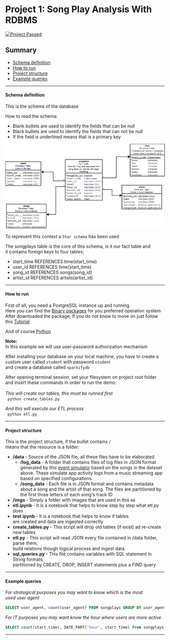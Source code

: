 # Project 1: Song Play Analysis With RDBMS  
[![Project Passed](https://img.shields.io/badge/project-passed-success.svg)](https://img.shields.io/badge/project-passed-success.svg)

## Summary
* [Schema definition](#Schema-definition)
* [How to run](#How-to-run)
* [Project structure](#Project-structure)
* [Example queries](#Example-queries)
--------------------------------------------


#### Schema definition
This is the schema of the database

How to read the schema: 
* Blank bullets are used to identify the fields that can be null <br>
* Black bullets are used to identify the fields that can not be null <br>
* If the field is underlined means that is a primary key <br>


![schema](./imgs/SongPlayAnalysisSchema.png)


To represent this context a ``Star schema`` has been used <br>

The songplays table is the core of this schema, is it our fact table and <br>
it contains foreign keys to four tables;
* start_time REFERENCES time(start_time)
* user_id REFERENCES time(start_time)
* song_id REFERENCES songs(song_id)
* artist_id REFERENCES artists(artist_id)

--------------------------------------------

#### How to run
First of all, you need a PostgreSQL instance up and running <br>
Here you can find the [Binary packages](https://www.postgresql.org/download/) for you preferred operation system  <br>
After downloaded the package, If you do not know to move on just follow this [Tutorial](http://www.postgresqltutorial.com/) <br>

And of course [Python](https://www.python.org/downloads/) <br>

<b> Note: </b><br>
In this example we will use user-password authorization mechanism

After installing your database on your local machine, you have to create a <br>
custom user called `student` with password `student`  <br>
and create a database called `sparkifydb`

After opening terminal session, set your filesystem on project root folder <br>
and  insert these commands in order to run the demo: <br><br>
<I> This will create our tables, this must be runned first </I> <br>
`` python create_tables.py`` <br>

<I> And this will execute our ETL process </I> <br>
`` python etl.py`` <br>

----------------------------

#### Project structure
This is the project structure, if the bullet contains ``/`` <br>
means that the resource is a folder:

* <b> /data </b> - Source of the JSON file, all these files have to be elaborated
  * <b> /log_data </b> - A folder that contains files of log files in JSON format generated by this [event simulator](https://github.com/Interana/eventsim) based on the songs in the dataset above. These simulate app activity logs from a music streaming app based on specified configurations.
  * <b> /song_data </b> -  Each file is in JSON format and contains metadata about a song and the artist of that song. The files are partitioned by the first three letters of each song's track ID
* <b> /imgs </b> - Simply a folder with images that are used in this ``md``
* <b> etl.ipynb </b> - It is a notebook that helps to know step by step what etl.py does
* <b> test.ipynb </b> - It is a notebook that helps to know if tables
  <br> are created and data are ingested correctly 
* <b> create_tables.py </b> - This script will drop old tables (if exist) ad re-create new tables
* <b> etl.py </b> - This script will read JSON every file contained in /data folder, parse them, <br> build relations though logical process and ingest data 
* <b> sql_queries.py </b> - This file contains variables with SQL statement in String formats, <br> partitioned by CREATE, DROP, INSERT statements plus a FIND query 

----------------------------

#### Example queries

<I> For strategical purposes you may want to know which is the most <br>
used user agent</I>
``` SQL
SELECT user_agent, count(user_agent) FROM songplays GROUP BY user_agent;
```

<I> For IT purposes you may want know the hour where users are more active </I>
``` SQL
SELECT count(start_time), DATE_PART('hour', start_time) from songplays group by DATE_PART('hour', start_time);
```

----------------------------

